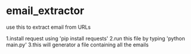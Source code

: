 # email_extractor
use this to extract email from URLs

<!-- How to use -->
1.install request using 'pip install requests'
2.run this file by typing 'python main.py'
3.this will generator a file containing all the emails